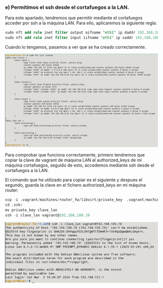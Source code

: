 ### e) Permitimos el ssh desde el cortafuegos a la LAN.

Para este apartado, tendremos que permitir mediante el cortafuegos acceder por ssh a la máquina LAN. Para ello, aplicaremos la siguiente regla:

```sql
sudo nft add rule inet filter output oifname "eth1" ip daddr 192.168.100.0/24 tcp dport 22 ct state new,established counter accept
sudo nft add rule inet filter input iifname "eth1" ip saddr 192.168.100.0/24 tcp sport 22 ct state established counter accept
```

Cuando lo tengamos, pasamos a ver que se ha creado correctamente.

![FOTOS](img/10.png)

Para comprobar que funciona correctamente, primero tendremos que copiar la clave de vagrant de máquina LAN al authorized_keys de mi máquina cortafuegos, seguido de esto, accedemos mediante ssh desde el cortafuegos a la LAN. 

El comando que he utilizado para copiar es el siguiente y despues el segundo, guarda la clave en el fichero authorized_keys en mi máquina router:

```sql
scp -i .vagrant/machines/router_fw/libvirt/private_key  .vagrant/machines/lan/libvirt/private_key vagrant@192.168.121.25:.ssh/
cd .ssh/
mv private_key clave_lan
ssh -i clave_lan vagrant@192.168.100.10
```

![FOTOS](img/11.png)